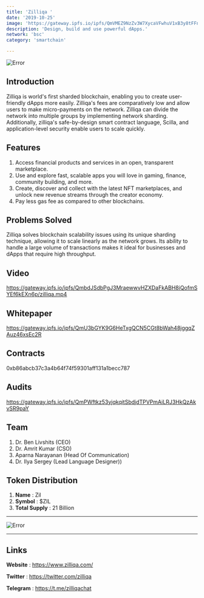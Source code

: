 ```yaml
---
title: 'Zilliqa '
date: '2019-10-25'
image: 'https://gateway.ipfs.io/ipfs/QmVMEZ9NzZv3W7XycaVFwhuV1xB3y8tFFnymBTS15M2uQH'
description: 'Design, build and use powerful dApps.'
network: 'bsc'
category: 'smartchain'

---
```


![Error](https://gateway.ipfs.io/ipfs/QmSFoGduAK17gCkHN78hC28m4pMLDpQcxdu3NvVdUapCaC)

## Introduction

Zilliqa is world's first sharded blockchain, enabling you to create user-friendly dApps more easily. Zilliqa's fees are comparatively low and allow users to make micro-payments on the network. Zilliqa can divide the network into multiple groups by implementing network sharding. Additionally, zilliqa's safe-by-design smart contract language, Scilla, and application-level security enable  users to scale quickly.


## Features

1. Access financial products and services in an open, transparent marketplace.
2. Use and explore fast, scalable apps you will love in gaming, finance, community building, and more.
3. Create, discover and collect with the latest NFT marketplaces, and unlock new revenue streams through the creator economy.
4. Pay less gas fee as compared to other blockchains.

## Problems Solved

Zilliqa solves blockchain scalability issues using its unique sharding technique, allowing it to scale linearly as the network grows. Its ability to handle a large volume of transactions makes it ideal for businesses and dApps that require high throughput.

## Video

https://gateway.ipfs.io/ipfs/QmbdJSdbPgJ3MraewwvHZXDaFkABH8iQofmSYEf6kEXn6p/zilliqa.mp4

## Whitepaper

https://gateway.ipfs.io/ipfs/QmU3bGYK9G6HeTxgQCN5CGt8bWah48jggqZAuz46xsEc2R

## Contracts

0xb86abcb37c3a4b64f74f59301aff131a1becc787

## Audits

https://gateway.ipfs.io/ipfs/QmPWftkz53yjqkqitSbdjdTPVPmAiLRJ3HkQzAkvSR9paY


## Team

1. Dr. Ben Livshits (CEO)
2. Dr. Amrit Kumar (CSO)
3. Aparna Narayanan (Head Of Communication)
4. Dr. Ilya Sergey (Lead Language Designer))



## Token Distribution

1. **Name** : Zil
2. **Symbol** : $ZIL
3. **Total Supply** : 21 Billion

---

![Error](https://gateway.ipfs.io/ipfs/QmUdeGpQDuw7AYT2aKgdsQZ9mVLqR2TQp5b9ULpFGxa27M)


---

## Links

**Website** : <https://www.zilliqa.com/>

**Twitter** : <https://twitter.com/zilliqa>

**Telegram** : <https://t.me/zilliqachat>
